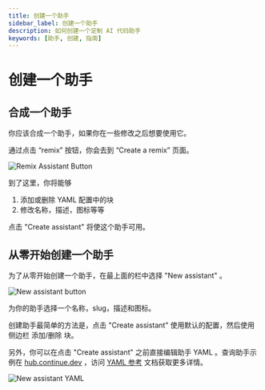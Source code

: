 ```yaml
---
title: 创建一个助手
sidebar_label: 创建一个助手
description: 如何创建一个定制 AI 代码助手
keywords: [助手, 创建, 指南]
---
```


# 创建一个助手

## 合成一个助手

你应该合成一个助手，如果你在一些修改之后想要使用它。

通过点击 “remix” 按钮，你会去到 “Create a remix” 页面。

![Remix Assistant Button](/img/hub/assistant-remix-button.png)

到了这里，你将能够

1. 添加或删除 YAML 配置中的块
2. 修改名称，描述，图标等等

点击 "Create assistant" 将使这个助手可用。

## 从零开始创建一个助手

为了从零开始创建一个助手，在最上面的栏中选择 "New assistant" 。

![New assistant button](/img/hub/assistant-new-button.png)

为你的助手选择一个名称，slug，描述和图标。

创建助手最简单的方法是，点击 "Create assistant" 使用默认的配置，然后使用侧边栏 添加/删除 块。

另外，你可以在点击 "Create assistant" 之前直接编辑助手 YAML 。查询助手示例在 [hub.continue.dev](https://hub.continue.dev/explore/assistants) ，访问 [YAML 参考](../../yaml-reference.md#complete-yaml-config-example) 文档获取更多详情。

![New assistant YAML](/img/hub/assistant-create-yaml.png)

